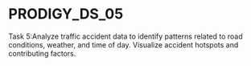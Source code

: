 # PRODIGY_DS_05
Task 5:Analyze traffic accident data to identify patterns related to road conditions, weather, and time of day. Visualize accident hotspots and contributing factors.
